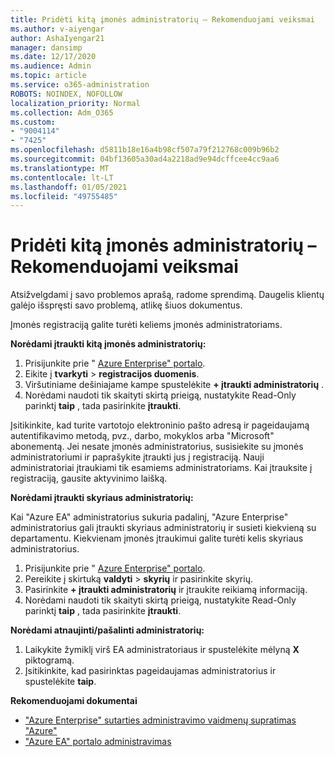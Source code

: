 ```yaml
---
title: Pridėti kitą įmonės administratorių – Rekomenduojami veiksmai
ms.author: v-aiyengar
author: AshaIyengar21
manager: dansimp
ms.date: 12/17/2020
ms.audience: Admin
ms.topic: article
ms.service: o365-administration
ROBOTS: NOINDEX, NOFOLLOW
localization_priority: Normal
ms.collection: Adm_O365
ms.custom:
- "9004114"
- "7425"
ms.openlocfilehash: d5811b18e16a4b98cf507a79f212768c009b96b2
ms.sourcegitcommit: 04bf13605a30ad4a2218ad9e94dcffcee4cc9aa6
ms.translationtype: MT
ms.contentlocale: lt-LT
ms.lasthandoff: 01/05/2021
ms.locfileid: "49755485"
---
```

# <a name="add-another-enterprise-administrator---recommended-steps"></a>Pridėti kitą įmonės administratorių – Rekomenduojami veiksmai

Atsižvelgdami į savo problemos aprašą, radome sprendimą. Daugelis klientų galėjo išspręsti savo problemą, atlikę šiuos dokumentus.

Įmonės registraciją galite turėti keliems įmonės administratoriams.

**Norėdami įtraukti kitą įmonės administratorių:**

1. Prisijunkite prie " [Azure Enterprise" portalo](https://ea.azure.com/).
1. Eikite į **tvarkyti**  >  **registracijos duomenis**.
1. Viršutiniame dešiniajame kampe spustelėkite **+ įtraukti administratorių** .
1. Norėdami naudoti tik skaityti skirtą prieigą, nustatykite Read-Only parinktį **taip** , tada pasirinkite **įtraukti**.

Įsitikinkite, kad turite vartotojo elektroninio pašto adresą ir pageidaujamą autentifikavimo metodą, pvz., darbo, mokyklos arba "Microsoft" abonementą. Jei nesate įmonės administratorius, susisiekite su įmonės administratoriumi ir paprašykite įtraukti jus į registraciją. Nauji administratoriai įtraukiami tik esamiems administratoriams. Kai įtrauksite į registraciją, gausite aktyvinimo laišką.

**Norėdami įtraukti skyriaus administratorių:**

Kai "Azure EA" administratorius sukuria padalinį, "Azure Enterprise" administratorius gali įtraukti skyriaus administratorių ir susieti kiekvieną su departamentu. Kiekvienam įmonės įtraukimui galite turėti kelis skyriaus administratorius.

1. Prisijunkite prie " [Azure Enterprise" portalo](https://ea.azure.com/).
1. Pereikite į skirtuką **valdyti**  >  **skyrių** ir pasirinkite skyrių.
1. Pasirinkite **+ įtraukti administratorių** ir įtraukite reikiamą informaciją.
1. Norėdami naudoti tik skaityti skirtą prieigą, nustatykite Read-Only parinktį **taip** , tada pasirinkite **įtraukti**.

**Norėdami atnaujinti/pašalinti administratorių:**

1. Laikykite žymiklį virš EA administratoriaus ir spustelėkite mėlyną **X** piktogramą.
1. Įsitikinkite, kad pasirinktas pageidaujamas administratorius ir spustelėkite **taip**.

**Rekomenduojami dokumentai**

- ["Azure Enterprise" sutarties administravimo vaidmenų supratimas "Azure"](https://docs.microsoft.com/azure/billing/billing-understand-ea-roles)
- ["Azure EA" portalo administravimas](https://docs.microsoft.com/azure/billing/billing-ea-portal-administration)
